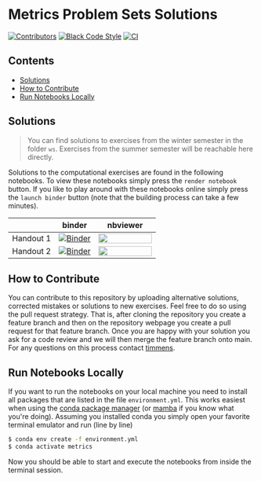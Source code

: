 # Metrics Problem Sets Solutions

[![Contributors][contributors-badge]][contributors-url]
[![Black Code Style][black-badge]][black-url]
[![CI][ci-badge]][ci-url]

## Contents

- [Solutions](#solutions)
- [How to Contribute](#how-to-contribute)
- [Run Notebooks Locally](#run-notebooks-locally)

## Solutions

> You can find solutions to exercises from the winter semester in the folder ``ws``.
> Exercises from the summer semester will be reachable here directly.

Solutions to the computational exercises are found in the following notebooks. To view
these notebooks simply press the ``render notebook`` button. If you like to play around
with these notebooks online simply press the ``launch binder`` button (note that the
building process can take a few minutes).

|          | binder | nbviewer |
| ------------------| -- | -- |
| Handout 1 | [![Binder][binder-badge]](https://mybinder.org/v2/gh/timmens/metrics_problems/main?filepath=handout1.ipynb) |  [<img src="https://raw.githubusercontent.com/jupyter/design/master/logos/Badges/nbviewer_badge.png"  width="109" height="20">](https://nbviewer.jupyter.org/github/timmens/metrics_problems/blob/main/handout1.ipynb?flush_cache=True )
| Handout 2 | [![Binder][binder-badge]](https://mybinder.org/v2/gh/timmens/metrics_problems/main?filepath=handout2.ipynb) |  [<img src="https://raw.githubusercontent.com/jupyter/design/master/logos/Badges/nbviewer_badge.png"  width="109" height="20">](https://nbviewer.jupyter.org/github/timmens/metrics_problems/blob/main/handout2.ipynb?flush_cache=True )

## How to Contribute

You can contribute to this repository by uploading alternative solutions, corrected
mistakes or solutions to new exercises. Feel free to do so using the pull request
strategy. That is, after cloning the repository you create a feature branch and then on
the repository webpage you create a pull request for that feature branch. Once you are
happy with your solution you ask for a code review and we will then merge the feature
branch onto main. For any questions on this process contact [timmens](https://github.com/timmens).

## Run Notebooks Locally

If you want to run the notebooks on your local machine you need to install all packages
that are listed in the file ``environment.yml``. This works easiest when using the
[conda package manager](https://docs.conda.io/en/latest/) (or [mamba](https://github.com/mamba-org/mamba)
if you know what you're doing). Assuming you installed conda you simply open your
favorite terminal emulator and run (line by line)

```zsh
$ conda env create -f environment.yml
$ conda activate metrics
```

Now you should be able to start and execute the notebooks from inside the terminal
session.

[nbviewer-badge]:https://raw.githubusercontent.com/jupyter/design/master/logos/Badges/nbviewer_badge.png
[binder-badge]:https://mybinder.org/badge_logo.svg
[contributors-badge]: https://img.shields.io/github/contributors/timmens/metrics_problems
[contributors-url]: https://github.com/timmens/metrics_problems/graphs/contributors
[black-badge]:https://img.shields.io/badge/code%20style-black-000000.svg
[black-url]:https://github.com/psf/black
[ci-badge]: https://github.com/timmens/metrics_problems/workflows/CI/badge.svg
[ci-url]: https://github.com/timmens/metrics_problems/actions?query=workflow%3ACI
